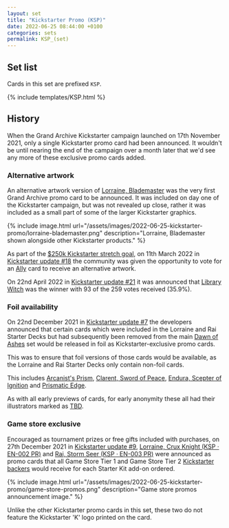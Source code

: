 ```yaml
---
layout: set
title: "Kickstarter Promo (KSP)"
date: 2022-06-25 08:44:00 +0100
categories: sets
permalink: KSP_(set)
---
```

## Set list

Cards in this set are prefixed `KSP`.

{% include templates/KSP.html %}

## History

When the Grand Archive Kickstarter campaign launched on 17th November 2021, only a single Kickstarter promo card had been announced. It wouldn't be until nearing the end of the campaign over a month later that we'd see any more of these exclusive promo cards added.

### Alternative artwork

An alternative artwork version of [Lorraine, Blademaster](/lorraine-blademaster_(card)#ksp--en-001-pr) was the very first Grand Archive promo card to be announced. It was included on day one of the Kickstarter campaign, but was not revealed up close, rather it was included as a small part of some of the larger Kickstarter graphics.

{% include image.html url="/assets/images/2022-06-25-kickstarter-promo/lorraine-blademaster.png" description="Lorraine, Blademaster shown alongside other Kickstarter products." %}

As part of the <span class="dead-link">[$250k Kickstarter stretch goal](/kickstarter#stretch-goals)</span>, on 11th March 2022 in [Kickstarter update #18](https://www.kickstarter.com/projects/weebs/grand-archive-tcg/posts/3450881) the community was given the opportunity to vote for an <span class="dead-link">[Ally](/type#ally)</span> card to receive an alternative artwork. 

On 22nd April 2022 in [Kickstarter update #21](https://www.kickstarter.com/projects/weebs/grand-archive-tcg/posts/3487727) it was announced that [Library Witch](/library-witch_(card)#ksp--en-008-pr) was the winner with 93 of the 259 votes received (35.9%).

### Foil availability

On 22nd December 2021 in [Kickstarter update #7](https://www.kickstarter.com/projects/weebs/grand-archive-tcg/posts/3392207) the developers announced that certain cards which were included in the Lorraine and Rai Starter Decks but had subsequently been removed from the main <span class="dead-link">[Dawn of Ashes](/dawn-of-ashes)</span> set would be released in foil as Kickstarter-exclusive promo cards.

This was to ensure that foil versions of those cards would be available, as the Lorraine and Rai Starter Decks only contain non-foil cards.

This includes [Arcanist's Prism](/arcanists-prism_(card)#ksp--en-004-pr), [Clarent, Sword of Peace](/clarent-sword-of-peace_(card)#ksp--en-005-pr), [Endura, Scepter of Ignition](/endura-scepter-of-ignition_(card)#ksp--en-006-pr) and [Prismatic Edge](/prismatic-edge_(card)#ksp--en-007-pr).

As with all early previews of cards, for early anonymity these all had their illustrators marked as <span class="dead-link">[TBD](/illustrators#tbd)</span>.

### Game store exclusive

Encouraged as tournament prizes or free gifts included with purchases, on 27th December 2021 in [Kickstarter update #9](https://www.kickstarter.com/projects/weebs/grand-archive-tcg/posts/3394515), [Lorraine, Crux Knight (KSP &middot; EN-002 PR)](/lorraine-crux-knight_(card)#ksp--en-002-pr) and [Rai, Storm Seer (KSP &middot; EN-003 PR)](/rai-storm-seer_(card)#ksp--en-003-pr) were announced as promo cards that all Game Store Tier 1 and Game Store Tier 2 <span class="dead-link">[Kickstarter backers](/kickstarter#tiers)</span> would receive for each Starter Kit add-on ordered.

{% include image.html url="/assets/images/2022-06-25-kickstarter-promo/game-store-promos.png" description="Game store promos announcement image." %}

Unlike the other Kickstarter promo cards in this set, these two do not feature the Kickstarter 'K' logo printed on the card.